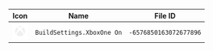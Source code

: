 | Icon | Name | File ID |
| ---  | ---  | ---     |
| ![](BuildSettings.XboxOne%20On.png) | `BuildSettings.XboxOne On` | `-6576850163072677896` |
